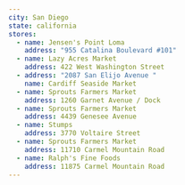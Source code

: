 ```yaml
---
city: San Diego
state: california
stores:
  - name: Jensen's Point Loma
    address: "955 Catalina Boulevard #101"
  - name: Lazy Acres Market
    address: 422 West Washington Street
  - address: "2087 San Elijo Avenue "
    name: Cardiff Seaside Market
  - name: Sprouts Farmers Market
    address: 1260 Garnet Avenue / Dock
  - name: Sprouts Farmers Market
    address: 4439 Genesee Avenue
  - name: Stumps
    address: 3770 Voltaire Street
  - name: Sprouts Farmers Market
    address: 11710 Carmel Mountain Road
  - name: Ralph's Fine Foods
    address: 11875 Carmel Mountain Road
---
```

